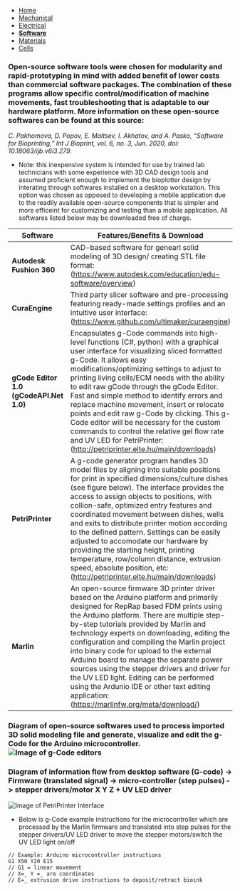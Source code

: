 - [Home](/3-DPrintingCornealOrganoids/index)
- [Mechanical](/3-DPrintingCornealOrganoids/mechanical)
- [Electrical](/3-DPrintingCornealOrganoids/electrical)
- **[Software](/3-DPrintingCornealOrganoids/software)**
- [Materials](/3-DPrintingCornealOrganoids/materials)
- [Cells](/3-DPrintingCornealOrganoids/cells)

### Open-source software tools were chosen for modularity and rapid-prototyping in mind with added benefit of lower costs than commercial software packages. The combination of these programs allow specific control/modification of machine movements, fast troubleshooting that is adaptable to our hardware platform. More information on these open-source softwares can be found at this source: 
_C. Pakhomova, D. Popov, E. Maltsev, I. Akhatov, and A. Pasko, “Software for Bioprinting,” Int J Bioprint, vol. 6, no. 3, Jun. 2020, doi: 10.18063/ijb.v6i3.279._

* Note: this inexpensive system is intended for use by trained lab technicians with some experience with 3D CAD design tools and assumed proficient enough to implement the bioplotter design by interating through softwares installed on a desktop workstation. This option was chosen as opposed to developing a mobile application due to the readily available open-source components that is simpler and more efficeint for customizing and testing than a mobile application. All softwares listed below may be downloaded free of charge.

Software| Features/Benefits & Download
------------ | -------------
**Autodesk Fushion 360** | CAD-based software for genearl solid modeling of 3D design/ creating STL file format: (https://www.autodesk.com/education/edu-software/overview)
**CuraEngine** | Third party slicer software and pre-processing featuring ready-made settings profiles and an intuitive user interface:  (https://www.github.com/ultimaker/curaengine)
**gCode Editor 1.0 (gCodeAPI.Net 1.0)** | Encapsulates g-Code commands into high-level functions (C#, python) with a graphical user interface for visualizing sliced formatted g-Code. It allows easy modifications/optimizing settings to adjust to printing living cells/ECM needs with the ability to edit raw gCode through the gCode Editor. Fast and simple method to identify errors and replace machine movement, insert or relocate points and edit raw g-Code by clicking. This g-Code editor will be necessary for the custom commands to control the relative gel flow rate and UV LED for PetriPrinter: (http://petriprinter.elte.hu/main/downloads) 
**PetriPrinter** | A g-code generator program handles 3D model files by aligning into suitable positions for print in specified dimensions/culture dishes (see figure below). The interface provides the access to assign objects to positions, with collion-safe, optimized entry features and coordinated movement between dishes, wells and exits to distribute printer motion according to the defined pattern. Settings can be easily adjusted to accomodate our hardware by providing the starting height, printing temperature, row/column distance, extrusion speed, absolute position, etc: (http://petriprinter.elte.hu/main/downloads)
**Marlin** | An open-source firmware 3D printer driver based on the Arduino platform and primarily designed for RepRap based FDM prints using the Arduino platform. There are multiple step-by-step tutorials provided by Marlin and technology experts on downloading, editing the configuration and compiling the Marlin project into binary code for upload to the external Arduino board to manage the separate power sources using the stepper drivers and driver for the UV LED light. Editing can be performed using the Ardunio IDE or other text editing application: (https://marlinfw.org/meta/download/)

### Diagram of open-source softwares used to process imported 3D solid modeling file and generate, visualize and edit the g-Code for the Arduino microcontroller. ![Image of g-Code editors](https://github.com/chbe3890project/3-DPrintingCornealOrganoids/SoftwareImages/gCodeAPI.png)

### Diagram of information flow from desktop software (G-code) -> Firmware (translated signal) -> micro-controller (step pulses) -> stepper drivers/motor X Y Z + UV LED driver
![Image of PetriPrinter Interface](https://github.com/chbe3890project/3-DPrintingCornealOrganoids/SoftwareImages/PetriPrinter.png)
 
* Below is g-Code example instructions for the microcontroller which are processed by the Marlin firmware and translated into step pulses for the stepper drivers/UV LED driver to move the stepper motors/switch the UV LED light on/off
```
// Example: Arduino microcontroller instructions
G1 X50 Y20 E15 
// G1 = linear movement
// X=_ Y =_ are coordinates
// E=_ extrusion drive instructions to deposit/retract bioink
```
